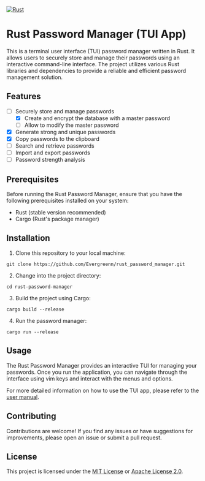 [![Rust](https://github.com/Evergreenn/rust_password_manager/actions/workflows/rust.yml/badge.svg?branch=master)](https://github.com/Evergreenn/rust_password_manager/actions/workflows/rust.yml)

# Rust Password Manager (TUI App)

This is a terminal user interface (TUI) password manager written in Rust. It allows users to securely store and manage their passwords using an interactive command-line interface. The project utilizes various Rust libraries and dependencies to provide a reliable and efficient password management solution.

## Features

  - [ ] Securely store and manage passwords
      - [X] Create and encrypt the database with a master password
      - [ ] Allow to modify the master password
  - [X] Generate strong and unique passwords
  - [X] Copy passwords to the clipboard
  - [ ] Search and retrieve passwords
  - [ ] Import and export passwords
  - [ ] Password strength analysis

## Prerequisites

Before running the Rust Password Manager, ensure that you have the following prerequisites installed on your system:

  - Rust (stable version recommended)
  - Cargo (Rust's package manager)

## Installation

1. Clone this repository to your local machine:

``` git clone https://github.com/Evergreenn/rust_password_manager.git ```

2. Change into the project directory:

``` cd rust-password-manager ```

3. Build the project using Cargo:

``` cargo build --release ```

4. Run the password manager:

``` cargo run --release ```

## Usage

The Rust Password Manager provides an interactive TUI for managing your passwords. Once you run the application, you can navigate through the interface using vim keys and interact with the menus and options.

For more detailed information on how to use the TUI app, please refer to the [user manual](user-manual.md).

## Contributing

Contributions are welcome! If you find any issues or have suggestions for improvements, please open an issue or submit a pull request.

## License

This project is licensed under the [MIT License](LICENSE) or [Apache License 2.0](https://www.apache.org/licenses/LICENSE-2.0).
